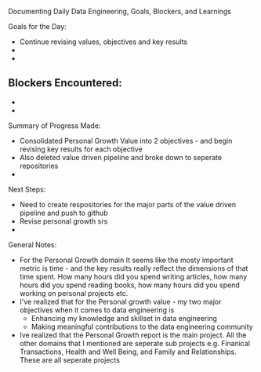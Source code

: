 Documenting Daily Data Engineering, Goals, Blockers, and Learnings

Goals for the Day:
- Continue revising values, objectives and key results
- 
-

Blockers Encountered:
-
-
-

Summary of Progress Made:
- Consolidated Personal Growth Value into 2 objectives - and begin revising key results for each objective
- Also deleted value driven pipeline and broke down to seperate repositories
-

Next Steps:
- Need to create respositories for the major parts of the value driven pipeline and push to github
- Revise personal growth srs
-

General Notes:
- For the Personal Growth domain It seems like the mosty important metric is time - and the key results really reflect the dimensions of that time spent. How many hours did you spend writing articles, how many hours did you spend reading books, how many hours did you spend working on personal projects etc.
- I've realized that for the Personal growth value - my two major objectives when it comes to data engineering is
    - Enhancing my knowledge and skillset in data engineering
    - Making meaningful contributions to the data engineering community
- Ive realized that the Personal Growth report is the main project. All the other domains that I mentioned are seperate sub projects e.g. Finanical Transactions, Health and Well Being, and Family and Relationships. These are all seperate projects